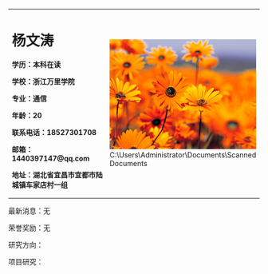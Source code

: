 <table border="0">
  <tr>
    <td width="75%">
      <h1>杨文涛</h1>
      <p><b>学历：本科在读</b></p>
      <p><b>学校：浙江万里学院</b></p>
      <p><b>专业：通信</b></p>
      <p><b>年龄：20</b></p>
      <p><b>联系电话：18527301708</b></p>  
      <p><b>邮箱：1440397147@qq.com</b></p>
      <p><b>地址：湖北省宜昌市宜都市陆城镇车家店村一组</b></p>
    </td>
    <td width="25%">
      <img src="/欢迎扫描.jpg" width="100%">      C:\Users\Administrator\Documents\Scanned Documents
    </td>
  </tr>
</table>


最新消息：无

荣誉奖励：无

研究方向：

项目研究：
